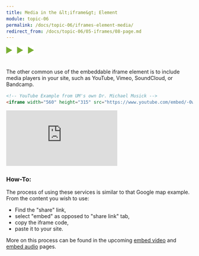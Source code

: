 ```yaml
---
title: Media in the &lt;iframe&gt; Element
module: topic-06
permalink: /docs/topic-06/iframes-element-media/
redirect_from: /docs/topic-06/05-iframes/08-page.md
---
```


<img src="./../../../img/arrow-divider.svg" style="width: 75px; border: none; margin: 0px 0 20px 0" />

The other common use of the embeddable iframe element is to include media players in your site, such as YouTube, Vimeo, SoundCloud, or Bandcamp.

```html
<!-- YouTube Example from UM's own Dr. Michael Musick -->
<iframe width="560" height="315" src="https://www.youtube.com/embed/-0wEUKJTHnQ" frameborder="0" allowfullscreen></iframe>
```

<div class="codepen-embed">
    <div class="embed-responsive embed-responsive-16by9"><iframe class="embed-responsive-item" src="https://www.youtube.com/embed/-0wEUKJTHnQ" frameborder="0" allowfullscreen></iframe></div>
</div>


### How-To:

The process of using these services is similar to that Google map example. From the content you wish to use:

- Find the "share" link,
- select "embed" as opposed to "share link" tab,
- copy the iframe code,
- paste it to your site.

More on this process can be found in the upcoming <a href="{{ site.url }}/docs/topic-06/video-hosting/" target="_blank">embed video</a> and <a href="{{ site.url }}/docs/topic-06/audio-hosting/" target="_blank">embed audio</a> pages.
